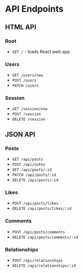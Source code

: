 # API Endpoints

## HTML API

### Root

- `GET /` - loads React web app

### Users

- `GET /users/new`
- `POST /users`
- `PATCH /users`

### Session

- `GET /session/new`
- `POST /session`
- `DELETE /session`

## JSON API

### Posts

- `GET /api/posts`
- `POST /api/notes`
- `GET /api/posts/:id`
- `PATCH /api/posts/:id`
- `DELETE /api/posts/:id`

### Likes
- `POST /api/posts/likes`
- `DELETE /api/posts/likes/:id`

### Comments
- `POST /api/posts/comments`
- `DELETE /api/posts/comments/:id`

### Relationships

- `POST /api/relationships`
- `DELETE /api/relationships/:id`

